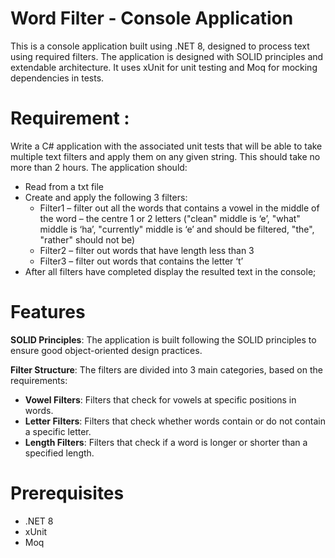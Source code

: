 # Word Filter - Console Application 

This is a console application built using .NET 8, designed to process text using required filters. The application is designed with SOLID principles and extendable architecture. It uses xUnit for unit testing and Moq for mocking dependencies in tests.

# Requirement : 
Write a C# application with the associated unit tests that will be able to take multiple text filters and apply them
on any given string. This should take no more than 2 hours.
The application should:
* Read from a txt file
* Create and apply the following 3 filters:
    * Filter1 – filter out all the words that contains a vowel in the middle of the word – the centre 1 or 2 letters
("clean" middle is ‘e’, "what" middle is ‘ha’, "currently" middle is ‘e’ and should be filtered, "the", "rather"
should not be)
    * Filter2 – filter out words that have length less than 3
    * Filter3 – filter out words that contains the letter ‘t’
* After all filters have completed display the resulted text in the console;


# Features
**SOLID Principles**: The application is built following the SOLID principles to ensure good object-oriented design practices.

**Filter Structure**: The filters are divided into 3 main categories, based on the requirements:
* **Vowel Filters**: Filters that check for vowels at specific positions in words.
* **Letter Filters**: Filters that check whether words contain or do not contain a specific letter.
* **Length Filters**: Filters that check if a word is longer or shorter than a specified length.


# Prerequisites
* .NET 8
* xUnit
* Moq
